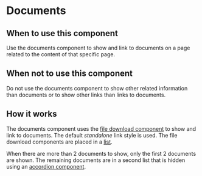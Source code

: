 # Documents

## When to use this component

Use the documents component to show and link to documents on a page related to the content of that specific page.

## When not to use this component

Do not use the documents component to show other related information than documents or to show other links than links to documents.

## How it works

The documents component uses the <a href="{{path './file-download'}}">file download component</a> to show and link to documents. The default *standalone* link style is used. The file download components are placed in a <a href="{{path './list'}}">list</a>. 

When there are more than 2 documents to show, only the first 2 documents are shown. The remaining documents are in a second list that is hidden using an <a href="{{path './accordion'}}">accordion component</a>.